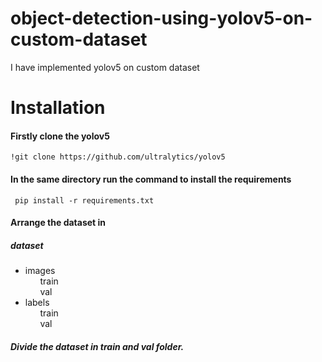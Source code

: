 # object-detection-using-yolov5-on-custom-dataset
I have implemented yolov5 on custom dataset

# Installation
#### Firstly clone the yolov5 
``` !git clone https://github.com/ultralytics/yolov5 ```
#### In the same directory run the command to install the requirements
``` pip install -r requirements.txt```
#### Arrange the dataset in
##### dataset
* images <br>
&nbsp;&nbsp;&nbsp;&nbsp;&nbsp; train <br>
&nbsp;&nbsp;&nbsp;&nbsp;&nbsp; val
* labels <br>
&nbsp;&nbsp;&nbsp;&nbsp;&nbsp; train <br>
&nbsp;&nbsp;&nbsp;&nbsp;&nbsp; val

##### Divide the dataset in train and val folder. 
